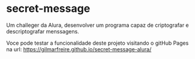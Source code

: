 # secret-message
Um challeger da Alura, desenvolver um programa capaz de criptografar e descriptografar menssagens.

Voce pode testar a funcionalidade deste projeto visitando o gitHub Pages na url:  https://gilmarfreire.github.io/secret-message-alura/
